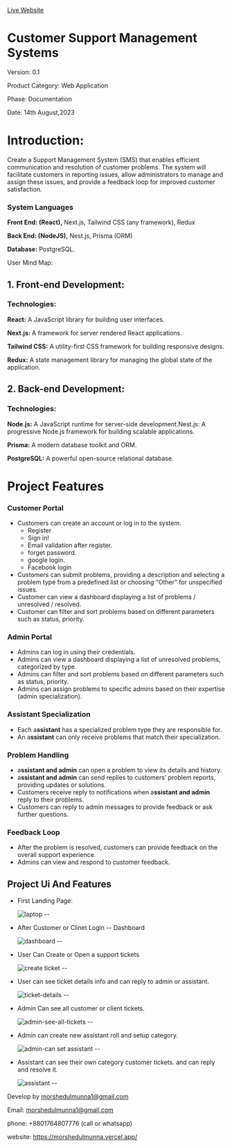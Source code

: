 [Live Website](https://support-ticket-system-asf.vercel.app/)

# Customer Support Management Systems

Version: 0.1

Product Category: Web Application

Phase: Documentation

Date: 14th August,2023 

# **Introduction:**

Create a Support Management System (SMS) that enables efficient communication and resolution of customer problems. The system will facilitate customers in reporting issues, allow administrators to manage and assign these issues, and provide a feedback loop for improved customer satisfaction.

### **System Languages**

**Front End: (React),** Next.js, Tailwind CSS (any framework), Redux

**Back End: (NodeJS),** Nest.js, Prisma (ORM)

**Database:** PostgreSQL.

User Mind Map: <Link>

## **1. Front-end Development:**

### **Technologies:**

**React:** A JavaScript library for building user interfaces.

**Next.js:** A framework for server rendered React applications.

**Tailwind CSS:** A utility-first CSS framework for building responsive designs.

**Redux:** A state management library for managing the global state of the application.

## **2. Back-end Development:**

### **Technologies:**

**Node.js:** A JavaScript runtime for server-side development.Nest.js: A progressive Node.js framework for building scalable applications.

**Prisma:** A modern database toolkit and ORM.

**PostgreSQL:** A powerful open-source relational database.



# Project Features 

### **Customer Portal**

- Customers can create an account or log in to the system.
    - Register
    - Sign in!
    - Email validation after register.
    - forget password.
    - google login.
    - Facebook login
- Customers can submit problems, providing a description and selecting a problem type from a predefined list or choosing “Other” for unspecified issues.
- Customer can view a dashboard displaying a list of problems / unresolved / resolved.
- Customer can filter and sort problems based on different parameters such as status, priority.

### **Admin Portal**

- Admins can log in using their credentials.
- Admins can view a dashboard displaying a list of unresolved problems, categorized by type.
- Admins can filter and sort problems based on different parameters such as status, priority.
- Admins can assign problems to specific admins based on their expertise (admin specialization).

### **Assistant Specialization**

- Each a**ssistant** has a specialized problem type they are responsible for.
- An a**ssistant** can only receive problems that match their specialization.

### **Problem Handling**

- a**ssistant and admin** can open a problem to view its details and history.
- a**ssistant and admin** can send replies to customers’ problem reports, providing updates or solutions.
- Customers receive reply to notifications when a**ssistant and admin** reply to their problems.
- Customers can reply to admin messages to provide feedback or ask further questions.

### **Feedback Loop**

- After the problem is resolved, customers can provide feedback on the overall support experience.
- Admins can view and respond to customer feedback.

## Project Ui And Features

- First Landing Page: 

    ![laptop](https://github.com/morshedulmunna/support-ticket-web/assets/44342051/0108ea35-e2de-431d-9e0b-8e6bcf3a9430)
--

- After Customer or Clinet Login -- Dashboard
  
    ![dashboard](https://github.com/morshedulmunna/support-ticket-web/assets/44342051/8a370285-dfb4-4b10-a458-5a9aaae42333)
--

- User Can Create or Open a support tickets
  
    ![create ticket](https://github.com/morshedulmunna/support-ticket-web/assets/44342051/097b1cfe-d037-4be2-a527-e662e3c45275)
--

- User can see ticket details info and can reply to admin or assistant.

   ![ticket-details](https://github.com/morshedulmunna/support-ticket-web/assets/44342051/910261c0-733c-471e-a46a-c301252fbfa3)
--

- Admin Can see all customer or client tickets.
  
   ![admin-see-all-tickets](https://github.com/morshedulmunna/support-ticket-web/assets/44342051/d63da2c3-c994-4a1c-8df9-717bcaa903de)
--

- Admin can create new assistant roll and setup category.
  
   ![admin-can set assistant](https://github.com/morshedulmunna/support-ticket-web/assets/44342051/ff2d9e71-62f6-4126-afbc-e2bd62d85793)
--

- Assistant can see their own category customer tickets. and can reply and resolve it.

  ![assistant](https://github.com/morshedulmunna/support-ticket-web/assets/44342051/688828f5-aa93-4ded-94e6-e7086e3be308)
--


Develop by morshedulmunna1@gmail.com

Email: morshedulmunna1@gmail.com

phone: +8801764807776 (call or whatsapp)

website: https://morshedulmunna.vercel.app/

